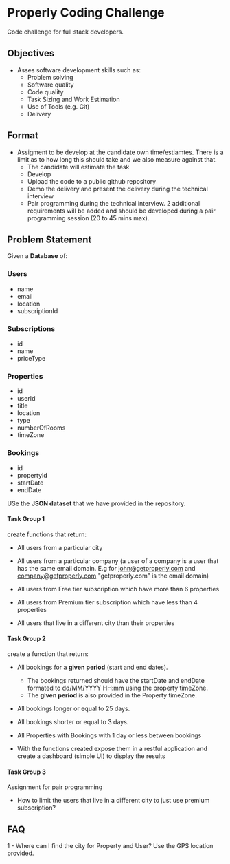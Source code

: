 # Properly Coding Challenge
Code challenge for full stack developers.

## Objectives
 - Asses software development skills such as:
    - Problem solving
    - Software quality
    - Code quality
    - Task Sizing and Work Estimation
    - Use of Tools (e.g. Git)
    - Delivery

## Format
 - Assigment to be develop at the candidate own time/estiamtes. There is a limit as to how long this should take and we also measure against that.
    - The candidate will estimate the task
    - Develop
    - Upload the code to a public github repository
    - Demo the delivery and present the delivery during the technical interview
    - Pair programming during the technical interview. 2 additional requirements will be added and should be developed during a pair programming session (20 to 45 mins max).

## Problem Statement

Given a **Database** of:
### Users
 - name
 - email
 - location
 - subscriptionId

### Subscriptions
 - id
 - name
 - priceType

### Properties
 - id
 - userId
 - title
 - location
 - type
 - numberOfRooms
 - timeZone

### Bookings

 - id
 - propertyId
 - startDate
 - endDate

USe the **JSON dataset** that we have provided in the repository. 

#### Task Group 1
create functions that return:
 - All users from a particular city

 - All users from a particular company (a user of a company is a user that has the same email domain. E.g for john@getproperly.com and company@getproperly.com "getproperly.com" is the email domain)

 - All users from Free tier subscription which have more than 6 properties

 - All users from Premium tier subscription which have less than 4 properties

 - All users that live in a different city than their properties

#### Task Group 2
create a function that return:
 - All bookings for a **given period** (start and end dates).
    - The bookings returned should have the startDate and endDate formated to dd/MM/YYYY HH:mm using the property timeZone. 
    - The **given period** is also provided in the Property timeZone.

- All bookings longer or equal to 25 days.

- All bookings shorter or equal to 3 days.

- All Properties with Bookings with 1 day or less between bookings

 - With the functions created expose them in a restful application and create a dashboard (simple UI) to display the results

#### Task Group 3

Assignment for pair programming
 - How to limit the users that live in a different city to just use premium subscription?



## FAQ
1 -  Where can I find the city for Property and User?
Use the GPS location provided.
